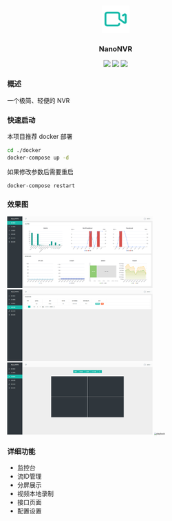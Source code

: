 <div align="center">
  <img src="./web/assets/logo.svg" width="64px"/>
  <h3>NanoNVR</h3>
  <a>
    <img src="https://img.shields.io/badge/FastAPI-0.199.0-009485.svg" />
    <img src="https://img.shields.io/badge/Layui-2.11-16baaa.svg" />
    <img src="https://img.shields.io/badge/ZLMediaKit-0908-096dd9.svg" />
  </a>
</div>




### 概述

一个极简、轻便的 NVR

### 快速启动

本项目推荐 docker 部署

```bash
cd ./docker
docker-compose up -d
```

如果修改参数后需要重启

```bash
docker-compose restart
```

### 效果图

<img src="./snapshots/home.png" alt="home" style="zoom: 33%;" />

<img src="./snapshots/stream.png" alt="stream" style="zoom:33%;" />

<img src="./snapshots/wall.png" alt="wall" style="zoom:33%;" />

<img src="./snapshots/playback.png" alt="playback" style="zoom:33%;" />

### 详细功能

- 监控台
- 流ID管理
- 分屏展示
- 视频本地录制
- 接口页面
- 配置设置

